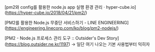 [pm2와 config를 활용한 node.js app 실행 환경 관리 · hyper-cube.io] (https://hyper-cube.io/2018/04/21/pm2/)

[PM2를 활용한 Node.js 무중단 서비스하기 - LINE ENGINEERING] (https://engineering.linecorp.com/ko/blog/pm2-nodejs/)

[PM2 - Node.js 프로세스 관리 도구 :: Outsider's Dev Story] (https://blog.outsider.ne.kr/1197)
-> 일단 여기 나오는 기본 사용법부터 익히자

